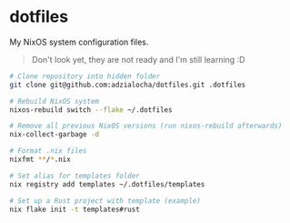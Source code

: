 # dotfiles

My NixOS system configuration files.

> Don't look yet, they are not ready and I'm still learning :D

```bash
# Clone repository into hidden folder
git clone git@github.com:adzialocha/dotfiles.git .dotfiles

# Rebuild NixOS system
nixos-rebuild switch --flake ~/.dotfiles

# Remove all previous NixOS versions (run nixos-rebuild afterwards)
nix-collect-garbage -d

# Format .nix files
nixfmt **/*.nix

# Set alias for templates folder
nix registry add templates ~/.dotfiles/templates

# Set up a Rust project with template (example)
nix flake init -t templates#rust
```
